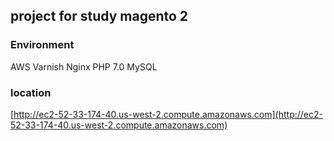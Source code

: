 ## project for study magento 2
  
### Environment
AWS
Varnish
Nginx
PHP 7.0
MySQL

### location
[http://ec2-52-33-174-40.us-west-2.compute.amazonaws.com](http://ec2-52-33-174-40.us-west-2.compute.amazonaws.com)  
 

